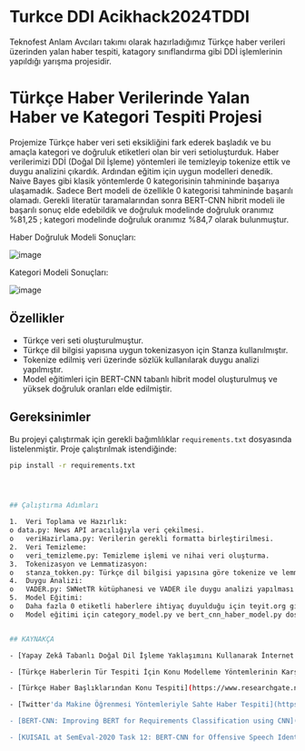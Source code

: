 # Turkce DDI Acikhack2024TDDI
 Teknofest Anlam Avcıları takımı olarak hazırladığımız Türkçe haber verileri üzerinden yalan haber tespiti, katagory sınıflandırma gibi DDİ işlemlerinin yapıldığı yarışma projesidir.

# Türkçe Haber Verilerinde Yalan Haber ve Kategori Tespiti Projesi

Projemize Türkçe haber veri seti eksikliğini fark ederek başladık ve bu amaçla kategori ve doğruluk etiketleri olan bir veri setioluşturduk. Haber verilerimizi DDİ (Doğal Dil İşleme) yöntemleri ile temizleyip tokenize ettik ve duygu analizini çıkardık. Ardından eğitim için uygun modelleri denedik. Naive Bayes gibi klasik yöntemlerde 0 kategorisinin tahmininde başarıya ulaşamadık. Sadece Bert modeli de özellikle 0 kategorisi tahmininde başarılı olamadı. Gerekli literatür taramalarından sonra BERT-CNN hibrit modeli ile başarılı sonuç elde edebildik ve doğruluk modelinde doğruluk oranımız %81,25 ; kategori modelinde doğruluk oranımız %84,7 olarak bulunmuştur.

Haber Doğruluk Modeli Sonuçları:




![image](https://github.com/user-attachments/assets/8dd98b7d-367a-4d28-a585-2091252faf07)


Kategori Modeli Sonuçları:




![image](https://github.com/user-attachments/assets/045e6050-fd33-4539-aed2-bb3e6cd40e98)






## Özellikler

- Türkçe veri seti oluşturulmuştur.
- Türkçe dil bilgisi yapısına uygun tokenizasyon için Stanza kullanılmıştır.
- Tokenize edilmiş veri üzerinde sözlük kullanılarak duygu analizi yapılmıştır.
- Model eğitimleri için BERT-CNN tabanlı hibrit model oluşturulmuş ve yüksek doğruluk oranları elde edilmiştir.

## Gereksinimler

Bu projeyi çalıştırmak için gerekli bağımlılıklar `requirements.txt` dosyasında listelenmiştir. Proje çalıştırılmak istendiğinde:

```bash
pip install -r requirements.txt




## Çalıştırma Adımları

1.	Veri Toplama ve Hazırlık:
o data.py: News API aracılığıyla veri çekilmesi.
o	veriHazirlama.py: Verilerin gerekli formatta birleştirilmesi.
2.	Veri Temizleme:
o	veri_temizleme.py: Temizleme işlemi ve nihai veri oluşturma.
3.	Tokenizasyon ve Lemmatizasyon:
o	stanza_tokken.py: Türkçe dil bilgisi yapısına göre tokenize ve lemmatize edilmesi.
4.	Duygu Analizi:
o	VADER.py: SWNetTR kütüphanesi ve VADER ile duygu analizi yapılması.
5.	Model Eğitimi:
o	Daha fazla 0 etiketli haberlere ihtiyaç duyulduğu için teyit.org gibi sitelerden 0 etiketli veriler toplanmış ve model_egitim_veri.csv oluşturulmuştur.
o	Model eğitimi için category_model.py ve bert_cnn_haber_model.py dosyasını kullanın.


## KAYNAKÇA

- [Yapay Zekâ Tabanlı Doğal Dil İşleme Yaklaşımını Kullanarak İnternet Ortamında Yayınlanmış Sahte Haberlerin Tespiti](https://dergipark.org.tr/en/download/article-file/1817671)

- [Türkçe Haberlerin Tür Tespiti İçin Konu Modelleme Yöntemlerinin Karşılaştırılması](https://www.researchgate.net/profile/Zekeriya-Gueven-2/publication/337526948_Comparison_of_Topic_Modeling_Methods_for_Type_Detection_of_Turkish_News/links/5de2c18e299bf10bc334f04c/Comparison-of-Topic-Modeling-Methods-for-Type-Detection-of-Turkish-News.pdf)

- [Türkçe Haber Başlıklarından Konu Tespiti](https://www.researchgate.net/profile/Cengiz-Hark/publication/366153944_Turkce_Haber_Basliklarindan_Konu_Tespiti_Topic_Detection_from_Turkish_News_Texts/links/63934467e42faa7e75aced35/Tuerkce-Haber-Basliklarindan-Konu-Tespiti-Topic-Detection-from-Turkish-News-Texts.pdf)

- [Twitter'da Makine Öğrenmesi Yöntemleriyle Sahte Haber Tespiti](https://dergipark.org.tr/en/download/article-file/3015090)

- [BERT-CNN: Improving BERT for Requirements Classification using CNN](https://www.sciencedirect.com/science/article/pii/S187705092300234X?ref=pdf_download&fr=RR-2&rr=8af977b178d23632)

- [KUISAIL at SemEval-2020 Task 12: BERT-CNN for Offensive Speech Identification in Social Media](https://aclanthology.org/2020.semeval-1.271.pdf)
